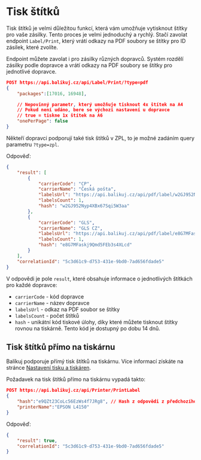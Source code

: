 ﻿# Tisk štítků
Tisk štítků je velmi důležitou funkcí, která vám umožňuje vytisknout štítky pro vaše zásilky. Tento proces je velmi jednoduchý a rychlý. Stačí zavolat endpoint `Label/Print`, který vrátí odkazy na PDF soubory se štítky pro ID zásilek, které zvolíte.

Endpoint můžete zavolat i pro zásilky různých dopravců. Systém rozdělí zásilky podle dopravce a vrátí odkazy na PDF soubory se štítky pro jednotlivé dopravce.

```json showLineNumbers
POST https://api.balikuj.cz/api/Label/Print/?type=pdf
{
    "packages":[17016, 16948],

    // Nepovinný parametr, který umožňuje tisknout 4x štítek na A4
    // Pokud není udáno, bere se výchozí nastavení u dopravce
    // true = tiskne 1x štítek na A6
    "onePerPage": false
}
```

Někteří dopravci podporují také tisk štítků v ZPL, to je možné zadáním query parametru `?type=zpl`.

Odpověď:

```json showLineNumbers
{
    "result": [
        {
            "carrierCode": "CP",
            "carrierName": "Česká pošta",
            "labelsUrl": "https://api.balikuj.cz/api/pdf/label/w2GJ952Nyp4XBx67Sqi5W3aa/",
            "labelsCount": 1,
            "hash": "w2GJ952Nyp4XBx67Sqi5W3aa"
        },
        {
            "carrierCode": "GLS",
            "carrierName": "GLS CZ",
            "labelsUrl": "https://api.balikuj.cz/api/pdf/label/e8G7MFaskj9Qmd5FEb3s4XLcd/",
            "labelsCount": 1,
            "hash": "e8G7MFaskj9Qmd5FEb3s4XLcd"
        }
    ],
    "correlationId": "5c3d61c9-d753-431e-9bd0-7ad656fdade5"
}

```

V odpovědi je pole `result`, které obsahuje informace o jednotlivých štítkách pro každé dopravce:

- `carrierCode` - kód dopravce
- `carrierName` - název dopravce
- `labelsUrl` - odkaz na PDF soubor se štítky
- `labelsCount` - počet štítků
- `hash` - unikátní kód tiskové úlohy, díky které můžete tisknout štítky rovnou na tiskárně. Tento kód je dostupný po dobu 14 dnů.


## Tisk štítků přímo na tiskárnu
Balíkuj podporuje přímý tisk štítků na tiskárnu. Více informací získáte na stránce [Nastavení tisku a tiskáren](/docs/documentation/settings/printers/printer-overview).

Požadavek na tisk štítků přímo na tiskárnu vypadá takto:

```json showLineNumbers
POST https://api.balikuj.cz/api/Printer/PrintLabel
{
    "hash":"e9QZt23CoLc56EzWs4f7JRg8", // Hash z odpovědi z předchozího požadavku
    "printerName":"EPSON L4150"
}
```

Odpověď:
```json showLineNumbers
{
    "result": true,
    "correlationId": "5c3d61c9-d753-431e-9bd0-7ad656fdade5"
}
```